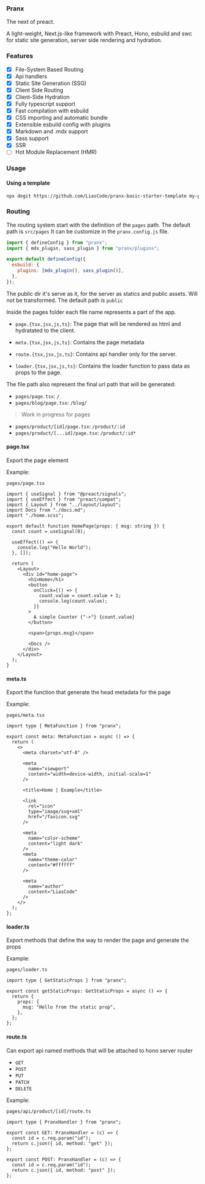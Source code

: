 ### Pranx

The next of preact.

A light-weight, Next.js-like framework with Preact, Hono, esbuild and swc for static site generation, server side rendering and hydration.

### Features

- [x] File-System Based Routing
- [x] Api handlers
- [x] Static Site Generation (SSG)
- [x] Client Side Routing
- [x] Client-Side Hydration
- [x] Fully typescript support
- [x] Fast compilation with esbuild
- [x] CSS importing and automatic bundle
- [x] Extensible esbuild config with plugins
- [x] Markdown and .mdx support
- [x] Sass support
- [x] SSR
- [ ] Hot Module Replacement (HMR)

### Usage

#### Using a template

```bash
npx degit https://github.com/LiasCode/pranx-basic-starter-template my-pranx-app
```

### Routing

The routing system start with the definition of the `pages` path.
The default path is `src/pages`
It can be customize in the `pranx.config.js` file.

```js
import { defineConfig } from "pranx";
import { mdx_plugin, sass_plugin } from "pranx/plugins";

export default defineConfig({
  esbuild: {
    plugins: [mdx_plugin(), sass_plugin()],
  },
});
```

The public dir it's serve as it, for the server as statics and public assets. Will not be transformed.
The default path is `public`

Inside the pages folder each file name represents a part of the app.

- `page.{tsx,jsx,js,ts}`: The page that will be rendered as html and hydratated to the client.

- `meta.{tsx,jsx,js,ts}`: Contains the page metadata

- `route.{tsx,jsx,js,ts}`: Contains api handler only for the server.

- `loader.{tsx,jsx,js,ts}`: Contains the loader function to pass data as props to the page.

The file path also represent the final url path that will be generated:

- `pages/page.tsx`: `/`
- `pages/blog/page.tsx`: `/blog/`

> Work in progress for pages

- `pages/product/[id]/page.tsx`: `/product/:id`
- `pages/product/[...id]/page.tsx`: `/product/:id*`

#### page.tsx

Export the page element

Example:

`pages/page.tsx`

```tsx
import { useSignal } from "@preact/signals";
import { useEffect } from "preact/compat";
import { Layout } from "../layout/layout";
import Docs from "./docs.md";
import "./home.scss";

export default function HomePage(props: { msg: string }) {
  const count = useSignal(0);

  useEffect(() => {
    console.log("Hello World");
  }, []);

  return (
    <Layout>
      <div id="home-page">
        <h1>Home</h1>
        <button
          onClick={() => {
            count.value = count.value + 1;
            console.log(count.value);
          }}
        >
          A simple Counter {"->"} {count.value}
        </button>

        <span>{props.msg}</span>

        <Docs />
      </div>
    </Layout>
  );
}
```

#### meta.ts

Export the function that generate the head metadata for the page

Example:

`pages/meta.tsx`

```tsx
import type { MetaFunction } from "pranx";

export const meta: MetaFunction = async () => {
  return (
    <>
      <meta charset="utf-8" />

      <meta
        name="viewport"
        content="width=device-width, initial-scale=1"
      />

      <title>Home | Example</title>

      <link
        rel="icon"
        type="image/svg+xml"
        href="/favicon.svg"
      />

      <meta
        name="color-scheme"
        content="light dark"
      />
      <meta
        name="theme-color"
        content="#ffffff"
      />

      <meta
        name="author"
        content="LiasCode"
      />
    </>
  );
};
```

#### loader.ts

Export methods that define the way to render the page and generate the props

Example:

`pages/loader.ts`

```tsx
import type { GetStaticProps } from "pranx";

export const getStaticProps: GetStaticProps = async () => {
  return {
    props: {
      msg: "Hello from the static prop",
    },
  };
};
```

#### route.ts

Can export api named methods that will be attached to hono server router

- `GET`
- `POST`
- `PUT`
- `PATCH`
- `DELETE`

Example:

`pages/api/product/[id]/route.ts`

```tsx
import type { PranxHandler } from "pranx";

export const GET: PranxHandler = (c) => {
  const id = c.req.param("id");
  return c.json({ id, method: "get" });
};

export const POST: PranxHandler = (c) => {
  const id = c.req.param("id");
  return c.json({ id, method: "post" });
};
```
